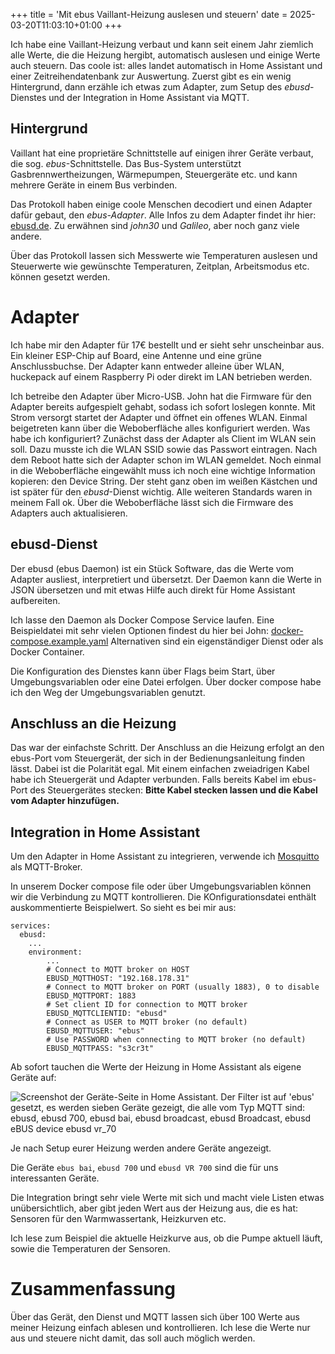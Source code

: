 +++
title = 'Mit ebus Vaillant-Heizung auslesen und steuern'
date = 2025-03-20T11:03:10+01:00
+++

Ich habe eine Vaillant-Heizung verbaut und kann seit einem Jahr ziemlich alle Werte, die die Heizung hergibt, automatisch auslesen und einige Werte auch steuern.
Das coole ist: alles landet automatisch in Home Assistant und einer Zeitreihendatenbank zur Auswertung.
Zuerst gibt es ein wenig Hintergrund, dann erzähle ich etwas zum Adapter, zum Setup des _ebusd_-Dienstes und der Integration in Home Assistant via MQTT.

## Hintergrund

Vaillant hat eine proprietäre Schnittstelle auf einigen ihrer Geräte verbaut, die sog. _ebus_-Schnittstelle.
Das Bus-System unterstützt Gasbrennwertheizungen, Wärmepumpen, Steuergeräte etc. und kann mehrere Geräte in einem Bus verbinden.

Das Protokoll haben einige coole Menschen decodiert und einen Adapter dafür gebaut, den _ebus-Adapter_. Alle Infos zu dem Adapter findet ihr hier: [ebusd.de](https://ebusd.de/).
Zu erwähnen sind _john30_ und _Galileo_, aber noch ganz viele andere.

Über das Protokoll lassen sich Messwerte wie Temperaturen auslesen und Steuerwerte wie gewünschte Temperaturen, Zeitplan, Arbeitsmodus etc. können gesetzt werden.

# Adapter

Ich habe mir den Adapter für 17€ bestellt und er sieht sehr unscheinbar aus.
Ein kleiner ESP-Chip auf Board, eine Antenne und eine grüne Anschlussbuchse. 
Der Adapter kann entweder alleine über WLAN, huckepack auf einem Raspberry Pi oder direkt im LAN betrieben werden.

Ich betreibe den Adapter über Micro-USB.
John hat die Firmware für den Adapter bereits aufgespielt gehabt, sodass ich sofort loslegen konnte.
Mit Strom versorgt startet der Adapter und öffnet ein offenes WLAN.
Einmal beigetreten kann über die Weboberfläche alles konfiguriert werden. 
Was habe ich konfiguriert? 
Zunächst dass der Adapter als Client im WLAN sein soll. Dazu musste ich die WLAN SSID sowie das Passwort eintragen. Nach dem Reboot hatte sich der Adapter schon im WLAN gemeldet.
Noch einmal in die Weboberfläche eingewählt muss ich noch eine wichtige Information kopieren: den Device String.
Der steht ganz oben im weißen Kästchen und ist später für den _ebusd_-Dienst wichtig.
Alle weiteren Standards waren in meinem Fall ok.
Über die Weboberfläche lässt sich die Firmware des Adapters auch aktualisieren.

## ebusd-Dienst

Der ebusd (ebus Daemon) ist ein Stück Software, das die Werte vom Adapter ausliest, interpretiert und übersetzt. 
Der Daemon kann die Werte in JSON übersetzen und mit etwas Hilfe auch direkt für Home Assistant aufbereiten.

Ich lasse den Daemon als Docker Compose Service laufen.
Eine Beispieldatei mit sehr vielen Optionen findest du hier bei John:
[docker-compose.example.yaml](https://github.com/john30/ebusd/blob/master/contrib/docker/docker-compose.example.yaml)
Alternativen sind ein eigenständiger Dienst oder als Docker Container.

Die Konfiguration des Dienstes kann über Flags beim Start, über Umgebungsvariablen oder eine Datei erfolgen.
Über docker compose habe ich den Weg der Umgebungsvariablen genutzt.


## Anschluss an die Heizung

Das war der einfachste Schritt.
Der Anschluss an die Heizung erfolgt an den ebus-Port vom Steuergerät, der sich in der Bedienungsanleitung finden lässt. Dabei ist die Polarität egal.
Mit einem einfachen zweiadrigen Kabel habe ich Steuergerät und Adapter verbunden.
Falls bereits Kabel im ebus-Port des Steuergerätes stecken:
**Bitte Kabel stecken lassen und die Kabel vom Adapter hinzufügen.**

## Integration in Home Assistant 

Um den Adapter in Home Assistant zu integrieren, verwende ich
[Mosquitto](https://mosquitto.org/) als MQTT-Broker.

In unserem Docker compose file oder über Umgebungsvariablen können wir 
die Verbindung zu MQTT kontrollieren. Die KOnfigurationsdatei enthält
auskommentierte Beispielwert. So sieht es bei mir aus:

```
services:
  ebusd:
    ...
    environment:
        ...
        # Connect to MQTT broker on HOST
        EBUSD_MQTTHOST: "192.168.178.31"
        # Connect to MQTT broker on PORT (usually 1883), 0 to disable
        EBUSD_MQTTPORT: 1883
        # Set client ID for connection to MQTT broker
        EBUSD_MQTTCLIENTID: "ebusd"
        # Connect as USER to MQTT broker (no default)
        EBUSD_MQTTUSER: "ebus"
        # Use PASSWORD when connecting to MQTT broker (no default)
        EBUSD_MQTTPASS: "s3cr3t"
```

Ab sofort tauchen die Werte der Heizung in Home Assistant als eigene Geräte auf:

![Screenshot der Geräte-Seite in Home Assistant. Der Filter ist auf 'ebus' gesetzt, es werden sieben Geräte gezeigt, die alle vom Typ MQTT sind: ebusd, ebusd 700, ebusd bai, ebusd broadcast, ebusd Broadcast, ebusd eBUS device ebusd vr_70](../ebusd-in-home-assistant.png)

Je nach Setup eurer Heizung werden andere Geräte angezeigt.

Die Geräte `ebus bai`, `ebusd 700` und `ebusd VR 700` sind die für uns interessanten Geräte.

Die Integration bringt sehr viele Werte mit sich und macht viele Listen etwas unübersichtlich, aber gibt jeden Wert aus der Heizung aus, die es hat: Sensoren für den Warmwassertank, Heizkurven etc.

Ich lese zum Beispiel die aktuelle Heizkurve aus, ob die Pumpe aktuell läuft, sowie die Temperaturen der Sensoren.

# Zusammenfassung
Über das Gerät, den Dienst und MQTT lassen sich über 100 Werte aus meiner Heizung einfach ablesen und kontrollieren.
Ich lese die Werte nur aus und steuere nicht damit, das soll auch möglich werden.


